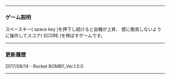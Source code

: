 - - -
### ゲーム説明

スペースキー( space key )を押下し続けると自機が上昇、
壁に衝突しないように操作してスコア( SCORE )を伸ばすゲームです。
- - -
### 更新履歴

2017/08/14 - Rocket BOMB!!_Ver.1.0.0

- - -

